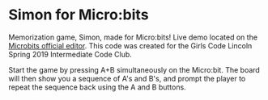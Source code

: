 # Simon for Micro:bits

Memorization game, Simon, made for Micro:bits! Live demo located on the [Microbits official editor](https://makecode.microbit.org/_4CK3sfK7P81L). This code was created for the Girls Code Lincoln Spring 2019 Intermediate Code Club.

Start the game by pressing A+B simultaneously on the Micro:bit. The board will then show you a sequence of A's and B's, and prompt the player to repeat the sequence back using the A and B buttons.
